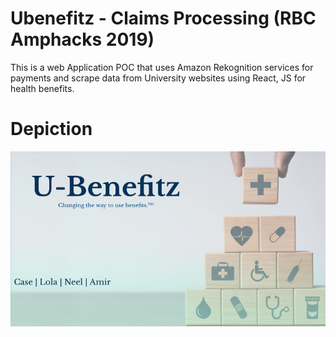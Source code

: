 # Ubenefitz - Claims Processing (RBC Amphacks 2019)
This is a web Application POC that uses Amazon Rekognition services for payments and scrape data from University websites using React, JS for health benefits.

# Depiction
<img src="AH19_2.png">






